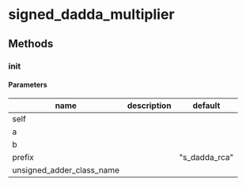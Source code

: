 # signed_dadda_multiplier




## Methods


### __init__




#### Parameters
name | description | default
--- | --- | ---
self |  | 
a |  | 
b |  | 
prefix |  | "s_dadda_rca"
unsigned_adder_class_name |  | 




